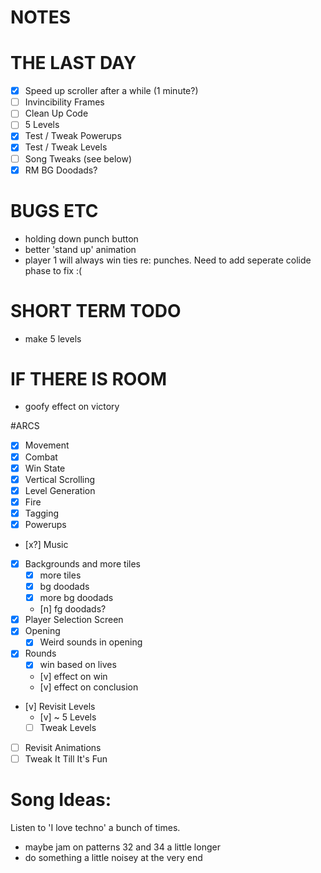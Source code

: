 NOTES
=====

# THE LAST DAY
- [X] Speed up scroller after a while (1 minute?)
- [ ] Invincibility Frames
- [ ] Clean Up Code
- [ ] 5 Levels
- [X] Test / Tweak Powerups
- [X] Test / Tweak Levels
- [ ] Song Tweaks (see below)
- [X] RM BG Doodads?

# BUGS ETC
- holding down punch button
- better 'stand up' animation
- player 1 will always win ties re: punches. Need to add seperate colide phase to fix :(

# SHORT TERM TODO 
- make 5 levels

# IF THERE IS ROOM
- goofy effect on victory

#ARCS
- [x] Movement
- [x] Combat
- [x] Win State
- [x] Vertical Scrolling
- [x] Level Generation
- [x] Fire
- [x] Tagging
- [x] Powerups
- [x?] Music
- [x] Backgrounds and more tiles
  - [x] more tiles
  - [x] bg doodads
  - [x] more bg doodads
  - [n] fg doodads?
- [x] Player Selection Screen
- [x] Opening
  - [x] Weird sounds in opening
- [x] Rounds
  - [x] win based on lives
  - [v] effect on win
  - [v] effect on conclusion
- [v] Revisit Levels
  - [v] ~ 5 Levels
  - [ ] Tweak Levels
- [ ] Revisit Animations
- [ ] Tweak It Till It's Fun

# Song Ideas:

Listen to 'I love techno' a bunch of times.
  
  - maybe jam on patterns 32 and 34 a little longer
  - do something a little noisey at the very end

